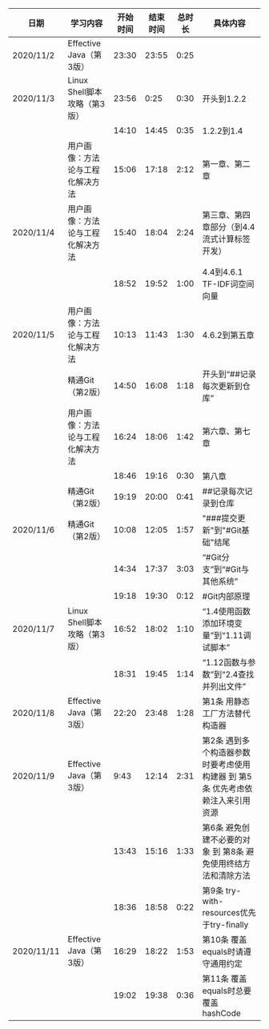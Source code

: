 

| 日期                             | 学习内容                         | 开始时间 | 结束时间                                                     | 总时长                       | 具体内容                                                     |
| -------------------------------- | -------------------------------- | -------- | ------------------------------------------------------------ | ---------------------------- | ------------------------------------------------------------ |
| 2020/11/2                        | Effective Java（第3版）          | 23:30    | 23:55                                                        | 0:25                         |  |
| 2020/11/3                        | Linux Shell脚本攻略（第3版）     | 23:56    | 0:25                                                         | 0:30                         | 开头到1.2.2                                                  |
||| 14:10                            | 14:45                            | 0:35     | 1.2.2到1.4                                                   |
|| 用户画像：方法论与工程化解决方法 | 15:06                            | 17:18    | 2:12                                                         | 第一章、第二章               |
| 2020/11/4                        | 用户画像：方法论与工程化解决方法 | 15:40    | 18:04                                                        | 2:24                         | 第三章、第四章部分（到4.4 流式计算标签开发）                 |
||| 18:52                            | 19:52                            | 1:00     | 4.4到4.6.1 TF-IDF词空间向量                                  |
| 2020/11/5                        | 用户画像：方法论与工程化解决方法 | 10:13    | 11:43                                                        | 1:30                         | 4.6.2到第五章                                                |
|| 精通Git（第2版）                 | 14:50                            | 16:08    | 1:18                                                         | 开头到“##记录每次更新到仓库” |
|| 用户画像：方法论与工程化解决方法 | 16:24                            | 18:06    | 1:42                                                         | 第六章、第七章              |
||| 18:46                            | 19:16                            | 0:30     | 第八章                                                       |
|| 精通Git（第2版）                 | 19:19                            | 20:00    | 0:41                                                         | ##记录每次记录到仓库         |
| 2020/11/6                        | 精通Git（第2版）                 | 10:08    | 12:05                                                        | 1:57                         | "###提交更新"到"#Git基础"结尾                                |
||| 14:34                            | 17:37                            | 3:03     | “#Git分支”到“#Git与其他系统”                                 |
||| 19:18                            | 19:30                            | 0:12     | #Git内部原理                                                 |
| 2020/11/7                        | Linux Shell脚本攻略（第3版）     | 16:52    | 18:02                                                        | 1:10                         | “1.4使用函数添加环境变量”到“1.11调试脚本”                    |
||| 18:31                            | 19:45                            | 1:14     | “1.12函数与参数”到“2.4查找并列出文件”                        |
| 2020/11/8                        | Effective Java（第3版）          | 22:20    | 23:48                                                        | 1:28                         | 第1条 用静态工厂方法替代构造器                               |
| 2020/11/9                        | Effective Java（第3版）          | 9:43     | 12:14                                                        | 2:31                         | 第2条 遇到多个构造器参数时要考虑使用构建器 到 第5条 优先考虑依赖注入来引用资源 |
||| 13:43                            | 15:16                            | 1:33     | 第6条 避免创建不必要的对象 到 第8条 避免使用终结方法和清除方法 |
||| 18:36                            | 18:58                            | 0:22     | 第9条 try-with-resources优先于try-finally                    |
|2020/11/11|Effective Java（第3版）| 16:29 | 18:22 | 1:53 | 第10条 覆盖equals时请遵守通用约定 |
||| 19:02 | 19:38 | 0:36 | 第11条 覆盖equals时总要覆盖hashCode |

